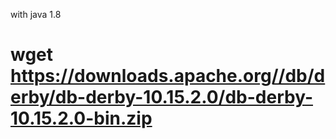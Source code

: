 with java 1.8
# wget https://downloads.apache.org//db/derby/db-derby-10.15.2.0/db-derby-10.15.2.0-bin.zip
